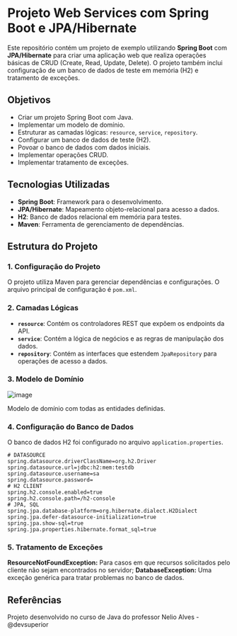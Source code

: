 # Projeto Web Services com Spring Boot e JPA/Hibernate

Este repositório contém um projeto de exemplo utilizando **Spring Boot** com **JPA/Hibernate** para criar uma aplicação web que realiza operações básicas de CRUD (Create, Read, Update, Delete). O projeto também inclui configuração de um banco de dados de teste em memória (H2) e tratamento de exceções.

## Objetivos

- Criar um projeto Spring Boot com Java.
- Implementar um modelo de domínio.
- Estruturar as camadas lógicas: `resource`, `service`, `repository`.
- Configurar um banco de dados de teste (H2).
- Povoar o banco de dados com dados iniciais.
- Implementar operações CRUD.
- Implementar tratamento de exceções.

## Tecnologias Utilizadas

- **Spring Boot**: Framework para o desenvolvimento.
- **JPA/Hibernate**: Mapeamento objeto-relacional para acesso a dados.
- **H2**: Banco de dados relacional em memória para testes.
- **Maven**: Ferramenta de gerenciamento de dependências.

## Estrutura do Projeto

### 1. Configuração do Projeto

O projeto utiliza Maven para gerenciar dependências e configurações. O arquivo principal de configuração é `pom.xml`.

### 2. Camadas Lógicas

- **`resource`**: Contém os controladores REST que expõem os endpoints da API.
- **`service`**: Contém a lógica de negócios e as regras de manipulação dos dados.
- **`repository`**: Contém as interfaces que estendem `JpaRepository` para operações de acesso a dados.

### 3. Modelo de Domínio
![image](https://github.com/user-attachments/assets/eb77a71f-b21b-4048-8acd-62c7b4d181e8)

Modelo de domínio com todas as entidades definidas.

### 4. Configuração do Banco de Dados

O banco de dados H2 foi configurado no arquivo `application.properties`.

```properties
# DATASOURCE
spring.datasource.driverClassName=org.h2.Driver
spring.datasource.url=jdbc:h2:mem:testdb
spring.datasource.username=sa
spring.datasource.password=
# H2 CLIENT
spring.h2.console.enabled=true
spring.h2.console.path=/h2-console
# JPA, SQL
spring.jpa.database-platform=org.hibernate.dialect.H2Dialect
spring.jpa.defer-datasource-initialization=true
spring.jpa.show-sql=true
spring.jpa.properties.hibernate.format_sql=true
````
### 5. Tratamento de Exceções

**ResourceNotFoundException:** Para casos em que recursos solicitados pelo cliente não sejam encontrados no servidor;
**DatabaseException:** Uma exceção genérica para tratar problemas no banco de dados. 

## Referências

Projeto desenvolvido no curso de Java do professor Nelio Alves - @devsuperior


